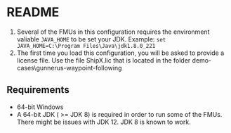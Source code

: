 
# README

1. Several of the FMUs in this configuration requires the environment valiable `JAVA_HOME` to be set your JDK.
   Example: `set JAVA_HOME=C:\Program Files\Java\jdk1.8.0_221`
2. The first time you load this configuration, you will be asked to provide a license file. Use the file ShipX.lic that is located in the folder demo-cases\gunnerus-waypoint-following

## Requirements

* 64-bit Windows
* A 64-bit JDK ( >= JDK 8) is required in order to run some of the FMUs.
There might be issues with JDK 12. JDK 8 is known to work.
